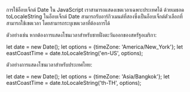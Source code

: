 การใช้อ็อบเจ็กต์ Date ใน JavaScript เราสามารถแสดงเขตเวลาเฉพาะประเทศได้ ด้วยเมธอด toLocaleString ในอ็อบเจ็กต์ Date สามารถรับอาร์กิวเมนต์ที่สองซึ่งเป็นอ็อบเจ็กต์ตัวเลือกที่สามารถใช้เขตเวลา  โดยสามารถระบุเขตเวลาที่ต้องการได้ 

ตัวอย่างเช่น หากต้องการแสดงโซนเวลาสำหรับชายฝั่งตะวันออกของสหรัฐอเมริกา:

  
  let date = new Date();
  let options = {timeZone: 'America/New_York'};
  let eastCoastTime = date.toLocaleString('en-US', options);

ตัวอย่างการแสดงโซนเวลาสำหรับประเทศไทย:

  
  let date = new Date();
  let options = {timeZone: 'Asia/Bangkok'};
  let eastCoastTime = date.toLocaleString('th-TH', options);
